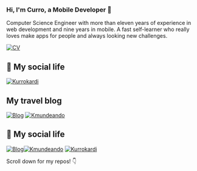 ### Hi, I'm Curro, a Mobile Developer 👋

Computer Science Engineer with more than eleven years of experience in web development and nine years in mobile. A fast self-learner who really loves make apps for people and always looking new challenges. 

[![CV](https://img.shields.io/badge/📖_CV-0077B5?style=for-the-badge&logo=cv&logoColor=white)](https://franciscocarodiaz.github.io/)

## 📲 My social life
[![Kurrokardi](https://raw.githubusercontent.com/hussainweb/hussainweb/main/icons/instagram.png)](https://www.instagram.com/kurrokardi/)

## My travel blog
[![Blog](https://img.shields.io/badge/Blog-0077B5?style=for-the-badge&logo=myblog&logoColor=white)](https://kmundeando.blogspot.com/)
[![Kmundeando](https://raw.githubusercontent.com/hussainweb/hussainweb/main/icons/instagram.png)](https://www.instagram.com/kmundeando/)

## 📖 My social life

[![Blog](https://img.shields.io/badge/Blog-0077B5?style=for-the-badge&logo=myblog&logoColor=white)](https://kmundeando.blogspot.com/)[![Kmundeando](https://raw.githubusercontent.com/hussainweb/hussainweb/main/icons/instagram.png)](https://www.instagram.com/kmundeando/)
[![Kurrokardi](https://raw.githubusercontent.com/hussainweb/hussainweb/main/icons/instagram.png)](https://www.instagram.com/kurrokardi/)

</p>

Scroll down for my repos! 👇

